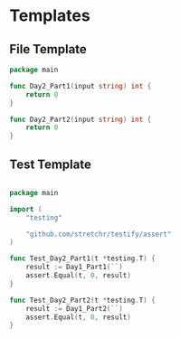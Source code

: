 # Templates

## File Template

```go
package main

func Day2_Part1(input string) int {
	return 0
}

func Day2_Part2(input string) int {
	return 0
}

```

## Test Template

```go

package main

import (
	"testing"

	"github.com/stretchr/testify/assert"
)

func Test_Day2_Part1(t *testing.T) {
	result := Day1_Part1(``)
	assert.Equal(t, 0, result)
}

func Test_Day2_Part2(t *testing.T) {
	result := Day1_Part2(``)
	assert.Equal(t, 0, result)
}

```